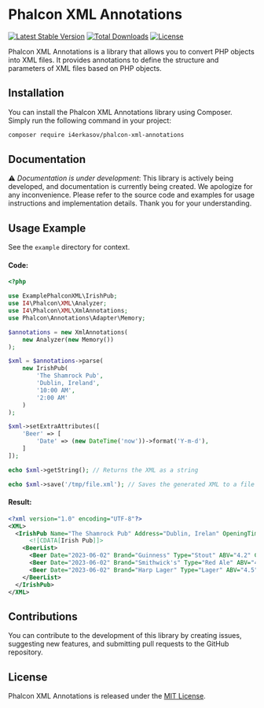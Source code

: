 # Phalcon XML Annotations

[![Latest Stable Version](https://poser.pugx.org/i4erkasov/phalcon-xml-annotations/v)](https://packagist.org/packages/i4erkasov/phalcon-xml-annotations)
[![Total Downloads](https://poser.pugx.org/i4erkasov/phalcon-xml-annotations/downloads)](https://packagist.org/packages/i4erkasov/phalcon-xml-annotations)
[![License](https://poser.pugx.org/i4erkasov/phalcon-xml-annotations/license)](https://packagist.org/packages/i4erkasov/phalcon-xml-annotations)

Phalcon XML Annotations is a library that allows you to convert PHP objects into XML files. It provides annotations to define the structure and parameters of XML files based on PHP objects.

## Installation

You can install the Phalcon XML Annotations library using Composer. Simply run the following command in your project:

```bash
composer require i4erkasov/phalcon-xml-annotations
```

## Documentation

⚠️ *Documentation is under development*: This library is actively being developed, and documentation is currently being created. We apologize for any inconvenience. Please refer to the source code and examples for usage instructions and implementation details. Thank you for your understanding.

## Usage Example

See the `example` directory for context.
#### Code:
```php
<?php

use ExamplePhalconXML\IrishPub;
use I4\Phalcon\XML\Analyzer;
use I4\Phalcon\XML\XmlAnnotations;
use Phalcon\Annotations\Adapter\Memory;

$annotations = new XmlAnnotations(
    new Analyzer(new Memory())
);

$xml = $annotations->parse(
    new IrishPub(
        'The Shamrock Pub',
        'Dublin, Ireland',
        '10:00 AM',
        '2:00 AM'
    )
);

$xml->setExtraAttributes([
    'Beer' => [
        'Date' => (new DateTime('now'))->format('Y-m-d'),
    ]
]);

echo $xml->getString(); // Returns the XML as a string

echo $xml->save('/tmp/file.xml'); // Saves the generated XML to a file
```
#### Result:
```xml
<?xml version="1.0" encoding="UTF-8"?>
<XML>
  <IrishPub Name="The Shamrock Pub" Address="Dublin, Irelan" OpeningTime="10:00 AM" ClosingTime="2:00 AM">
      <![CDATA[Irish Pub]]>
    <BeerList>
      <Beer Date="2023-06-02" Brand="Guinness" Type="Stout" ABV="4.2" Country="Ireland"/>
      <Beer Date="2023-06-02" Brand="Smithwick's" Type="Red Ale" ABV="4.5" Country="Ireland"/>
      <Beer Date="2023-06-02" Brand="Harp Lager" Type="Lager" ABV="4.5" Country="Ireland"/>
    </BeerList>
  </IrishPub>
</XML>
```

## Contributions

You can contribute to the development of this library by creating issues, suggesting new features, and submitting pull requests to the GitHub repository.

## License

Phalcon XML Annotations is released under the [MIT License](https://opensource.org/licenses/MIT).